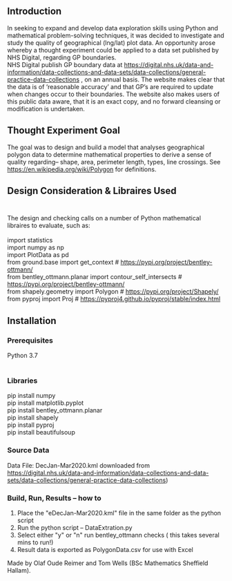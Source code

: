 ## Introduction</br>
In seeking to expand and develop data exploration skills using Python and mathematical problem-solving techniques, it was decided to investigate and study the quality of geographical (lng/lat) plot data.  An opportunity arose whereby a thought experiment could be applied to a data set published by NHS Digital, regarding GP boundaries.</br>
NHS Digital publish GP boundary data at https://digital.nhs.uk/data-and-information/data-collections-and-data-sets/data-collections/general-practice-data-collections , on an annual basis. The website makes clear that the data is of ‘reasonable accuracy’ and that GP’s are required to update when changes occur to their boundaries.  The website also makes users of this public data aware, that it is an exact copy, and no forward cleansing or modification is undertaken.</br>

## Thought Experiment Goal
The goal was to design and build a model that analyses geographical polygon data to determine mathematical properties to derive a sense of quality regarding– shape, area, perimeter length, types, line crossings. See https://en.wikipedia.org/wiki/Polygon for definitions.</br>

## Design Consideration & Libraires Used</br></br>
The design and checking calls on a number of Python mathematical libraires to evaluate, such as:</br></br>
import statistics</br>
import numpy as np</br>
import PlotData as pd</br>
from ground.base import get_context  # https://pypi.org/project/bentley-ottmann/</br>
from bentley_ottmann.planar import contour_self_intersects  # https://pypi.org/project/bentley-ottmann/</br>
from shapely.geometry import Polygon  # https://pypi.org/project/Shapely/</br>
from pyproj import Proj  # https://pyproj4.github.io/pyproj/stable/index.html</br>

## Installation</br>
### Prerequisites</br>
Python 3.7</br></br>
### Libraries</br>
pip install numpy</br>
pip install matplotlib.pyplot</br>
pip install bentley_ottmann.planar</br>
pip install shapely</br>
pip install pyproj</br>
pip install beautifulsoup</br>


### Source Data
Data File: DecJan-Mar2020.kml downloaded from https://digital.nhs.uk/data-and-information/data-collections-and-data-sets/data-collections/general-practice-data-collections)</br>

### Build, Run, Results – how to
1. Place the "eDecJan-Mar2020.kml" file in the same folder as the python script
2. Run the python script – DataExtration.py
3. Select either "y" or "n" run bentley_ottmann checks ( this takes several mins to run!)
4. Result data is exported as PolygonData.csv for use with Excel

Made by Olaf Oude Reimer and Tom Wells (BSc Mathematics Sheffield Hallam).
